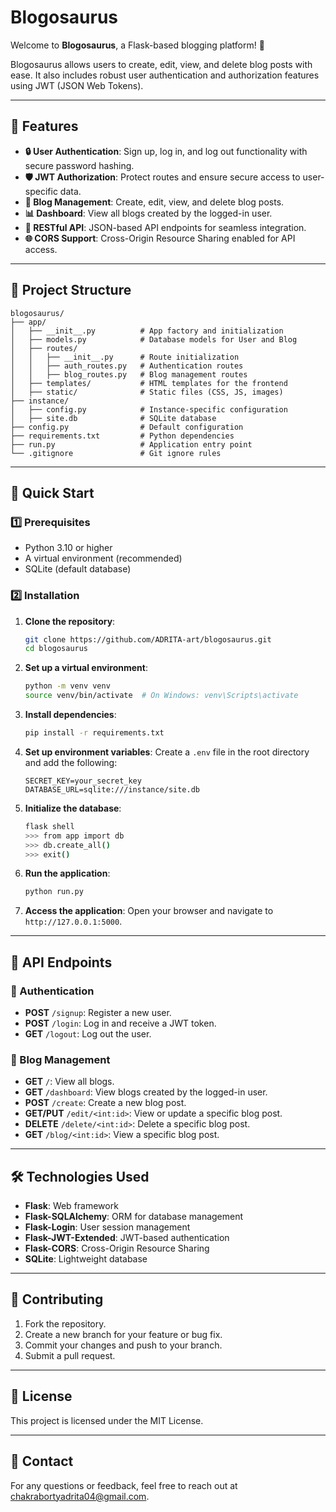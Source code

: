 # Blogosaurus

Welcome to **Blogosaurus**, a Flask-based blogging platform! 🚀

Blogosaurus allows users to create, edit, view, and delete blog posts with ease. It also includes robust user authentication and authorization features using JWT (JSON Web Tokens).

---

## 🌟 Features

- **🔒 User Authentication**: Sign up, log in, and log out functionality with secure password hashing.
- **🛡️ JWT Authorization**: Protect routes and ensure secure access to user-specific data.
- **📝 Blog Management**: Create, edit, view, and delete blog posts.
- **📊 Dashboard**: View all blogs created by the logged-in user.
- **🔗 RESTful API**: JSON-based API endpoints for seamless integration.
- **🌐 CORS Support**: Cross-Origin Resource Sharing enabled for API access.

---

## 📂 Project Structure

```
blogosaurus/
├── app/
│   ├── __init__.py          # App factory and initialization
│   ├── models.py            # Database models for User and Blog
│   ├── routes/
│   │   ├── __init__.py      # Route initialization
│   │   ├── auth_routes.py   # Authentication routes
│   │   ├── blog_routes.py   # Blog management routes
│   ├── templates/           # HTML templates for the frontend
│   ├── static/              # Static files (CSS, JS, images)
├── instance/
│   ├── config.py            # Instance-specific configuration
│   ├── site.db              # SQLite database
├── config.py                # Default configuration
├── requirements.txt         # Python dependencies
├── run.py                   # Application entry point
└── .gitignore               # Git ignore rules
```

---

## 🚀 Quick Start

### 1️⃣ Prerequisites

- Python 3.10 or higher
- A virtual environment (recommended)
- SQLite (default database)

### 2️⃣ Installation

1. **Clone the repository**:
   ```bash
   git clone https://github.com/ADRITA-art/blogosaurus.git
   cd blogosaurus
   ```

2. **Set up a virtual environment**:
   ```bash
   python -m venv venv
   source venv/bin/activate  # On Windows: venv\Scripts\activate
   ```

3. **Install dependencies**:
   ```bash
   pip install -r requirements.txt
   ```

4. **Set up environment variables**:
   Create a `.env` file in the root directory and add the following:
   ```
   SECRET_KEY=your_secret_key
   DATABASE_URL=sqlite:///instance/site.db
   ```

5. **Initialize the database**:
   ```bash
   flask shell
   >>> from app import db
   >>> db.create_all()
   >>> exit()
   ```

6. **Run the application**:
   ```bash
   python run.py
   ```

7. **Access the application**:
   Open your browser and navigate to `http://127.0.0.1:5000`.

---

## 📡 API Endpoints

### 🔑 Authentication

- **POST** `/signup`: Register a new user.
- **POST** `/login`: Log in and receive a JWT token.
- **GET** `/logout`: Log out the user.

### 📝 Blog Management

- **GET** `/`: View all blogs.
- **GET** `/dashboard`: View blogs created by the logged-in user.
- **POST** `/create`: Create a new blog post.
- **GET/PUT** `/edit/<int:id>`: View or update a specific blog post.
- **DELETE** `/delete/<int:id>`: Delete a specific blog post.
- **GET** `/blog/<int:id>`: View a specific blog post.

---

## 🛠️ Technologies Used

- **Flask**: Web framework
- **Flask-SQLAlchemy**: ORM for database management
- **Flask-Login**: User session management
- **Flask-JWT-Extended**: JWT-based authentication
- **Flask-CORS**: Cross-Origin Resource Sharing
- **SQLite**: Lightweight database

---

## 🤝 Contributing

1. Fork the repository.
2. Create a new branch for your feature or bug fix.
3. Commit your changes and push to your branch.
4. Submit a pull request.

---

## 📜 License

This project is licensed under the MIT License.

---

## 📧 Contact

For any questions or feedback, feel free to reach out at [chakrabortyadrita04@gmail.com](mailto:chakrabortyadrita04@gmail.com).
